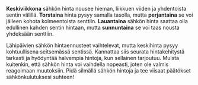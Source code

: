 **Keskiviikkona** sähkön hinta nousee hieman, liikkuen viiden ja yhdentoista sentin välillä. **Torstaina** hinta pysyy samalla tasolla, mutta **perjantaina** se voi jälleen kohota kolmeentoista senttiin. **Lauantaina** sähkön hinta saattaa olla edullinen kahden sentin hintaan, mutta **sunnuntaina** se voi taas nousta yhdeksään senttiin.

Lähipäivien sähkön hintaennusteet vaihtelevat, mutta keskihinta pysyy kohtuullisena seitsemässä sentissä. Kannattaa siis seurata hintakehitystä tarkasti ja hyödyntää halvempia hintoja, kun sellainen tarjoutuu. Muista kuitenkin, että sähkön hinta voi vaihdella nopeasti, joten ole valmis reagoimaan muutoksiin. Pidä silmällä sähkön hintoja ja tee viisaat päätökset sähkönkulutuksesi suhteen!